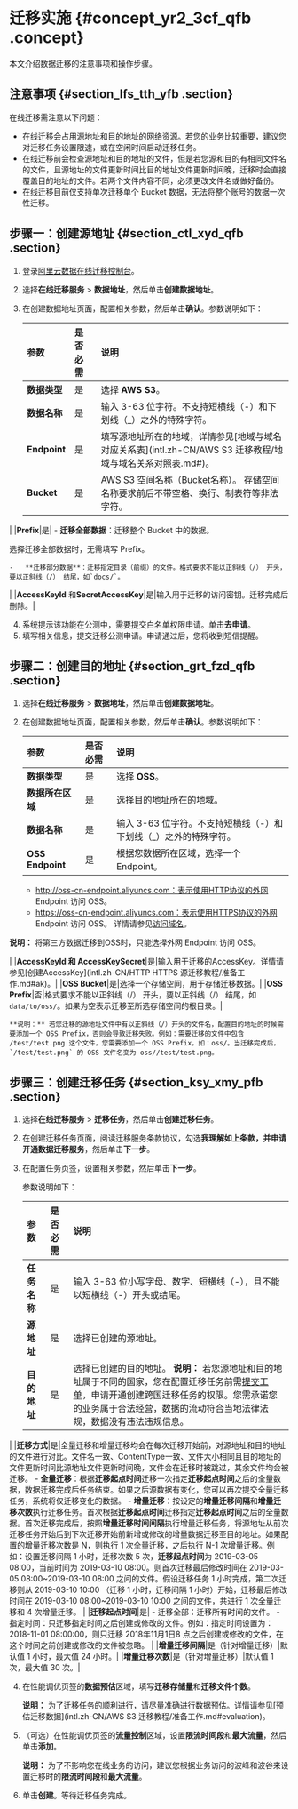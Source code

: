 # 迁移实施 {#concept_yr2_3cf_qfb .concept}

本文介绍数据迁移的注意事项和操作步骤。

## 注意事项 {#section_lfs_tth_yfb .section}

在线迁移需注意以下问题：

-   在线迁移会占用源地址和目的地址的网络资源。若您的业务比较重要，建议您对迁移任务设置限速，或在空闲时间启动迁移任务。
-   在线迁移前会检查源地址和目的地址的文件，但是若您源和目的有相同文件名的文件，且源地址的文件更新时间比目的地址文件更新时间晚，迁移时会直接覆盖目的地址的文件。若两个文件内容不同，必须更改文件名或做好备份。
-   在线迁移目前仅支持单次迁移单个 Bucket 数据，无法将整个账号的数据一次性迁移。

## 步骤一：创建源地址 {#section_ctl_xyd_qfb .section}

1.  登录[阿里云数据在线迁移控制台](https://mgw.console.aliyun.com/#/job?_k=6w2hbo)。
2.  选择**在线迁移服务** \> **数据地址**，然后单击**创建数据地址**。
3.  在创建数据地址页面，配置相关参数，然后单击**确认**。参数说明如下：

    |参数|是否必需|说明|
    |:-|:---|:-|
    |**数据类型**|是|选择 **AWS S3**。|
    |**数据名称**|是|输入 3-63 位字符。不支持短横线（-）和下划线（\_）之外的特殊字符。|
    |**Endpoint**|是|填写源地址所在的地域，详情参见[地域与域名对应关系表](intl.zh-CN/AWS S3 迁移教程/地域与域名关系对照表.md#)。|
    |**Bucket**|是|AWS S3 空间名称（Bucket名称）。 存储空间名称要求前后不带空格、换行、制表符等非法字符。

 |
    |**Prefix**|是|     -   **迁移全部数据**：迁移整个 Bucket 中的数据。

选择迁移全部数据时，无需填写 Prefix。

    -   **迁移部分数据**：迁移指定目录（前缀）的文件。格式要求不能以正斜线（/） 开头，要以正斜线（/） 结尾，如`docs/`。
 |
    |**AccessKeyId** 和**SecretAccessKey**|是|输入用于迁移的访问密钥。迁移完成后删除。|

4.  系统提示该功能在公测中，需要提交白名单权限申请。单击**去申请**。
5.  填写相关信息，提交迁移公测申请。申请通过后，您将收到短信提醒。

## 步骤二：创建目的地址 {#section_grt_fzd_qfb .section}

1.  选择**在线迁移服务** \> **数据地址**，然后单击**创建数据地址**。
2.  在创建数据地址页面，配置相关参数，然后单击**确认**。参数说明如下：

    |参数|是否必需|说明|
    |:-|:---|:-|
    |**数据类型**|是|选择 **OSS**。|
    |**数据所在区域**|是|选择目的地址所在的地域。|
    |**数据名称**|是|输入 3-63 位字符。不支持短横线（-）和下划线（\_）之外的特殊字符。|
    |**OSS Endpoint**|是| 根据您数据所在区域，选择一个 Endpoint。

    -   http://oss-cn-endpoint.aliyuncs.com：表示使用HTTP协议的外网 Endpoint 访问 OSS。
    -   https://oss-cn-endpoint.aliyuncs.com：表示使用HTTPS协议的外网 Endpoint 访问 OSS。
详情请参见[访问域名](../intl.zh-CN/开发指南/访问域名（Endpoint）/访问域名和数据中心.md#)。

**说明：** 将第三方数据迁移到OSS时，只能选择外网 Endpoint 访问 OSS。

 |
    |**AccessKeyId 和 AccessKeySecret**|是|输入用于迁移的AccessKey。详情请参见[创建AccessKey](intl.zh-CN/HTTP HTTPS 源迁移教程/准备工作.md#ak)。|
    |**OSS Bucket**|是|选择一个存储空间，用于存储迁移数据。|
    |**OSS Prefix**|否|格式要求不能以正斜线（/） 开头，要以正斜线（/） 结尾，如 `data/to/oss/`。如果为空表示迁移至所选存储空间的根目录。|

    **说明：** 若您迁移的源地址文件中有以正斜线（/）开头的文件名，配置目的地址的时候需要添加一个 OSS Prefix，否则会导致迁移失败。例如：需要迁移的文件中包含 /test/test.png 这个文件，您需要添加一个 OSS Prefix，如：oss/。当迁移完成后，`/test/test.png` 的 OSS 文件名变为 oss//test/test.png。


## 步骤三：创建迁移任务 {#section_ksy_xmy_pfb .section}

1.  选择**在线迁移服务** \> **迁移任务**，然后单击**创建迁移任务**。
2.  在创建迁移任务页面，阅读迁移服务条款协议，勾选**我理解如上条款，并申请开通数据迁移服务**，然后单击**下一步**。
3.  在配置任务页签，设置相关参数，然后单击**下一步**。

    参数说明如下：

    |参数|是否必需|说明|
    |:-|:---|:-|
    |**任务名称**|是|输入 3-63 位小写字母、数字、短横线（-），且不能以短横线（-）开头或结尾。|
    |**源地址**|是|选择已创建的源地址。|
    |**目的地址**|是|选择已创建的目的地址。 **说明：** 若您源地址和目的地址属于不同的国家，您在配置迁移任务前需[提交工单](https://selfservice.console.aliyun.com)，申请开通创建跨国迁移任务的权限。您需承诺您的业务属于合法经营，数据的流动符合当地法律法规，数据没有违法违规信息。

 |
    |**迁移方式**|是|全量迁移和增量迁移均会在每次迁移开始前，对源地址和目的地址的文件进行对比。文件名一致、ContentType一致、文件大小相同且目的地址的文件更新时间比源地址文件更新时间晚，文件会在迁移时被跳过，其余文件均会被迁移。     -   **全量迁移**：根据**迁移起点时间**迁移一次指定**迁移起点时间**之后的全量数据，数据迁移完成后任务结束。如果之后源数据有变化，您可以再次提交全量迁移任务，系统将仅迁移变化的数据。
    -   **增量迁移**：按设定的**增量迁移间隔**和**增量迁移次数**执行迁移任务。首次根据**迁移起点时间**迁移指定**迁移起点时间**之后的全量数据。首次迁移完成后，按照**增量迁移时间间隔**执行增量迁移任务，将源地址从前次迁移任务开始后到下次迁移开始前新增或修改的增量数据迁移至目的地址。如果配置的增量迁移次数是 N，则执行 1 次全量迁移，之后执行 N-1 次增量迁移。例如：设置迁移间隔 1 小时，迁移次数 5 次，**迁移起点时间**为 2019-03-05 08:00，当前时间为 2019-03-10 08:00。则首次迁移最后修改时间在 2019-03-05 08:00~2019-03-10 08:00 之间的文件。假设迁移任务 1 小时完成，第二次迁移则从 2019-03-10 10:00 （迁移 1 小时，迁移间隔 1 小时）开始，迁移最后修改时间在 2019-03-10 08:00~2019-03-10 10:00 之间的文件，共进行 1 次全量迁移和 4 次增量迁移。
 |
    |**迁移起点时间**|是|     -   迁移全部：迁移所有时间的文件。
    -   指定时间：只迁移指定时间之后创建或修改的文件。例如：指定时间设置为：2018-11-01 08:00:00，则只迁移 2018年11月1日8 点之后创建或修改的文件，在这个时间之前创建或修改的文件被忽略。
 |
    |**增量迁移间隔**|是（针对增量迁移）|默认值 1 小时，最大值 24 小时。|
    |**增量迁移次数**|是（针对增量迁移）|默认值 1 次，最大值 30 次。|

4.  在性能调优页签的**数据预估**区域，填写**迁移存储量**和**迁移文件个数**。

    **说明：** 为了迁移任务的顺利进行，请尽量准确进行数据预估。详情请参见[预估迁移数据](intl.zh-CN/AWS S3 迁移教程/准备工作.md#evaluation)。

5.  （可选）在性能调优页签的**流量控制**区域，设置**限流时间段**和**最大流量**，然后单击**添加**。

    **说明：** 为了不影响您在线业务的访问，建议您根据业务访问的波峰和波谷来设置迁移时的**限流时间段**和**最大流量**。

6.  单击**创建**。等待迁移任务完成。

